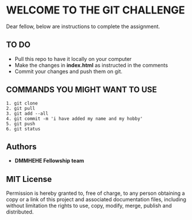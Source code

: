 # WELCOME TO THE GIT CHALLENGE

Dear fellow, below are instructions to complete the assignment.

## TO DO

* Pull this repo to have it locally on your computer 
* Make the changes in **index.html** as instructed in the comments
* Commit your changes and push them on git.

## COMMANDS YOU MIGHT WANT TO USE

```
1. git clone
2. git pull
3. git add --all
4. git commit -m 'i have added my name and my hobby'
5. git push
6. git status
```

## Authors

* **DMMHEHE Fellowship team**

## MIT License

Permission is hereby granted to, free of charge, to any person obtaining a copy or a link of this project and associated documentation files, including without limitation the rights to use, copy, modify, merge, publish and distributed.





